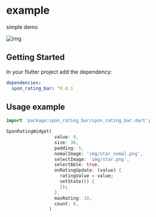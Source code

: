 # example

simple demo

![img](/Users/yanlinhong/临时目录/16cfbd875294f40b.gif)

## Getting Started

In your flutter project add the dependency:

```yml
dependencies:
  spon_rating_bar: ^0.0.1
```

## Usage example

```dart
import 'package:spon_rating_bar/spon_rating_bar.dart';
```

```dart
SponRatingWidget(
                  value: 9,
                  size: 30,
                  padding: 5,
                  nomalImage: 'img/star_nomal.png',
                  selectImage: 'img/star.png',
                  selectAble: true,
                  onRatingUpdate: (value) {
                    ratingValue = value;
                    setState(() {
                    });
                  },
                  maxRating: 10,
                  count: 6,
                )
```

